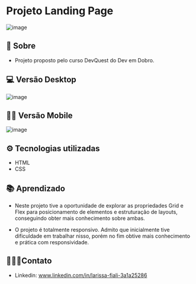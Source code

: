 # Projeto Landing Page

![image](https://github.com/larissafiali/landing-page/assets/127343150/8c8fb656-cd2a-4e55-8ac0-2c5a2ebddb8e)


## 📌 Sobre
- Projeto proposto pelo curso DevQuest do Dev em Dobro.

## 💻 Versão Desktop
![image](https://github.com/larissafiali/landing-page/assets/127343150/63f6a13b-4754-4af3-a536-86ccfe01d6c2)


## 🤳🏻 Versão Mobile
![image](https://github.com/larissafiali/landing-page/assets/127343150/1c9a9907-b5e5-4249-ad64-98bda2e108ff)


## ⚙️ Tecnologias utilizadas
-  HTML
- CSS

## 📚 Aprendizado
- Neste projeto tive a oportunidade de explorar as propriedades Grid e Flex para posicionamento de elementos e estruturação de layouts, conseguindo obter mais conhecimento sobre ambas.

- O projeto é totalmente responsivo. Admito que inicialmente tive dificuldade em trabalhar nisso, porém no fim obtive mais conhecimento e prática com responsividade.

## 👩🏻‍💻Contato
-  Linkedin: www.linkedin.com/in/larissa-fiali-3a1a25286
